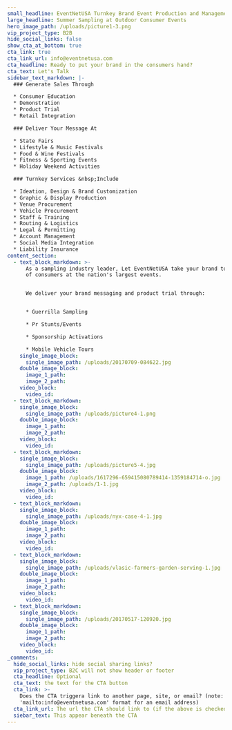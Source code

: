 ```yaml
---
small_headline: EventNetUSA Turnkey Brand Event Production and Management
large_headline: Summer Sampling at Outdoor Consumer Events
hero_image_path: /uploads/picture1-3.png
vip_project_type: B2B
hide_social_links: false
show_cta_at_bottom: true
cta_link: true
cta_link_url: info@eventnetusa.com
cta_headline: Ready to put your brand in the consumers hand?
cta_text: Let's Talk
sidebar_text_markdown: |-
  ### Generate Sales Through

  * Consumer Education
  * Demonstration
  * Product Trial
  * Retail Integration

  ### Deliver Your Message At

  * State Fairs
  * Lifestyle & Music Festivals
  * Food & Wine Festivals
  * Fitness & Sporting Events
  * Holiday Weekend Activities

  ### Turnkey Services &nbsp;Include

  * Ideation, Design & Brand Customization
  * Graphic & Display Production
  * Venue Procurement
  * Vehicle Procurement
  * Staff & Training
  * Routing & Logistics
  * Legal & Permitting
  * Account Management
  * Social Media Integration
  * Liability Insurance
content_section:
  - text_block_markdown: >-
      As a sampling industry leader, Let EventNetUSA take your brand to millions
      of consumers at the nation's largest events.


      We deliver your brand messaging and product trial through:


      * Guerrilla Sampling

      * Pr Stunts/Events

      * Sponsorship Activations

      * Mobile Vehicle Tours
    single_image_block:
      single_image_path: /uploads/20170709-084622.jpg
    double_image_block:
      image_1_path:
      image_2_path:
    video_block:
      video_id:
  - text_block_markdown:
    single_image_block:
      single_image_path: /uploads/picture4-1.png
    double_image_block:
      image_1_path:
      image_2_path:
    video_block:
      video_id:
  - text_block_markdown:
    single_image_block:
      single_image_path: /uploads/picture5-4.jpg
    double_image_block:
      image_1_path: /uploads/1617296-659415080789414-1359184714-o.jpg
      image_2_path: /uploads/1-1.jpg
    video_block:
      video_id:
  - text_block_markdown:
    single_image_block:
      single_image_path: /uploads/nyx-case-4-1.jpg
    double_image_block:
      image_1_path:
      image_2_path:
    video_block:
      video_id:
  - text_block_markdown:
    single_image_block:
      single_image_path: /uploads/vlasic-farmers-garden-serving-1.jpg
    double_image_block:
      image_1_path:
      image_2_path:
    video_block:
      video_id:
  - text_block_markdown:
    single_image_block:
      single_image_path: /uploads/20170517-120920.jpg
    double_image_block:
      image_1_path:
      image_2_path:
    video_block:
      video_id:
_comments:
  hide_social_links: hide social sharing links?
  vip_project_type: B2C will not show header or footer
  cta_headline: Optional
  cta_text: the text for the CTA button
  cta_link: >-
    Does the CTA triggera link to another page, site, or email? (note: use
    'mailto:info@eventnetusa.com' format for an email address)
  cta_link_url: The url the CTA should link to (if the above is checked)
  siebar_text: This appear beneath the CTA
---
```

